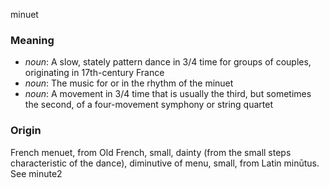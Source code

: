 minuet
### Meaning
+ _noun_: A slow, stately pattern dance in 3/4 time for groups of couples, originating in 17th-century France
+ _noun_: The music for or in the rhythm of the minuet
+ _noun_: A movement in 3/4 time that is usually the third, but sometimes the second, of a four-movement symphony or string quartet

### Origin

French menuet, from Old French, small, dainty (from the small steps characteristic of the dance), diminutive of menu, small, from Latin minūtus. See minute2

